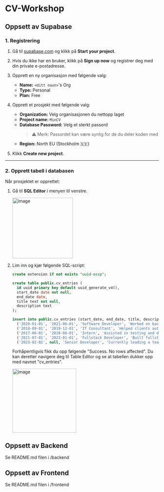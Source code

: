 # CV-Workshop

## Oppsett av Supabase

### 1. Registrering

1. Gå til [supabase.com](https://supabase.com) og klikk på **Start your project**.
2. Hvis du ikke har en bruker, klikk på **Sign up now** og registrer deg med din private e-postadresse.
3. Opprett en ny organisasjon med følgende valg:

   - **Name:** `<ditt navn>`'s Org
   - **Type:** Personal
   - **Plan:** Free

4. Opprett et prosjekt med følgende valg:

   - **Organization:** Velg organisasjonen du nettopp laget
   - **Project name:** `MinCV`
   - **Database Password:** Velg et sterkt passord
     > ⚠️ Merk: Passordet kan være synlig for de du deler koden med
   - **Region:** North EU (Stockholm 🇸🇪)

5. Klikk **Create new project**.

---

### 2. Opprett tabell i databasen

Når prosjektet er opprettet:

1. Gå til **SQL Editor** i menyen til venstre.
   
   <img width="198" alt="image" src="https://github.com/user-attachments/assets/f142de17-f862-4e47-bdad-7229ffbe1804" />

3. Lim inn og kjør følgende SQL-script:

   ```sql
   create extension if not exists "uuid-ossp";

   create table public.cv_entries (
     id uuid primary key default uuid_generate_v4(),
     start_date date not null,
     end_date date,
     title text not null,
     description text
   );

   insert into public.cv_entries (start_date, end_date, title, description) values
     ('2020-01-01', '2021-06-01', 'Software Developer', 'Worked on backend systems using C# and .NET.'),
     ('2018-09-01', '2019-12-01', 'IT Consultant', 'Helped clients automate processes using web apps.'),
     ('2017-06-01', '2018-08-01', 'Intern', 'Assisted in testing and documentation at a tech startup.'),
     ('2021-07-01', '2023-01-01', 'Fullstack Developer', 'Built fullstack apps with React and .NET Core.'),
     ('2023-02-01', null, 'Senior Developer', 'Currently leading a team developing a SaaS product.');
   ```

   Forhåpentligvis fikk du opp følgende "Success. No rows affected". Du kan deretter navigere deg til Table Editor og se at tabellen dukker opp med navnet "cv_entries".

   <img width="209" alt="image" src="https://github.com/user-attachments/assets/0429a191-6ad5-4c86-97b1-e8c84f3bfdb0" />


## Oppsett av Backend

Se README.md filen i /backend

## Oppsett av Frontend

Se README.md filen i /frontend
